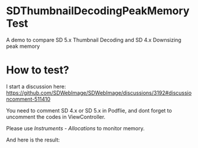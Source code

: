 # SDThumbnailDecodingPeakMemoryTest
A demo to compare SD 5.x Thumbnail Decoding and SD 4.x Downsizing peak memory 

# How to test?
I start a discussion here: https://github.com/SDWebImage/SDWebImage/discussions/3192#discussioncomment-511410

You need to comment SD 4.x or SD 5.x in Podflie, and dont forget to uncomment the codes in ViewController. 

Please use *Instruments - Allocations* to monitor memory.

And here is the result:
